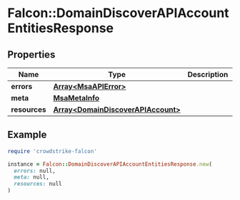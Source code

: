 # Falcon::DomainDiscoverAPIAccountEntitiesResponse

## Properties

| Name | Type | Description | Notes |
| ---- | ---- | ----------- | ----- |
| **errors** | [**Array&lt;MsaAPIError&gt;**](MsaAPIError.md) |  | [optional] |
| **meta** | [**MsaMetaInfo**](MsaMetaInfo.md) |  |  |
| **resources** | [**Array&lt;DomainDiscoverAPIAccount&gt;**](DomainDiscoverAPIAccount.md) |  |  |

## Example

```ruby
require 'crowdstrike-falcon'

instance = Falcon::DomainDiscoverAPIAccountEntitiesResponse.new(
  errors: null,
  meta: null,
  resources: null
)
```

